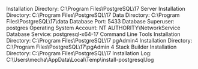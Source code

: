 Installation Directory: C:\Program Files\PostgreSQL\17
Server Installation Directory: C:\Program Files\PostgreSQL\17
Data Directory: C:\Program Files\PostgreSQL\17\data
Database Port: 5433
Database Superuser: postgres
Operating System Account: NT AUTHORITY\NetworkService
Database Service: postgresql-x64-17
Command Line Tools Installation Directory: C:\Program Files\PostgreSQL\17
pgAdmin4 Installation Directory: C:\Program Files\PostgreSQL\17\pgAdmin 4
Stack Builder Installation Directory: C:\Program Files\PostgreSQL\17
Installation Log: C:\Users\mecha\AppData\Local\Temp\install-postgresql.log
